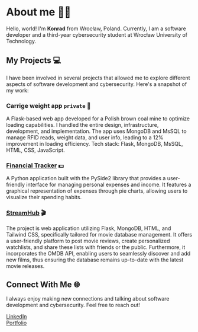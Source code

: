 # About me 👨‍💻
Hello, world! I'm **Konrad** from Wrocław, Poland. Currently, I am a software developer and a third-year cybersecurity student at Wrocław University of Technology.

## My Projects 💻
I have been involved in several projects that allowed me to explore different aspects of software development and cybersecurity. Here's a snapshot of my work:

### Carrige weight app ```private``` 🚛
A Flask-based web app developed for a Polish brown coal mine to optimize loading capabilities. I handled the entire design, infrastructure, development, and implementation. The app uses MongoDB and MsSQL to manage RFID reads, weight data, and user info, leading to a 12% improvement in loading efficiency. Tech stack: Flask, MongoDB, MsSQL, HTML, CSS, JavaScript.

### [Financial Tracker](https://github.com/bonradoo/financial-tracker) 💵
A Python application built with the PySide2 library that provides a user-friendly interface for managing personal expenses and income. It features a graphical representation of expenses through pie charts, allowing users to visualize their spending habits.

### [StreamHub](https://github.com/bonradoo/projekt-bazy-danych) 🎬
The project is web application utilizing Flask, MongoDB, HTML, and Tailwind CSS, specifically tailored for movie database management. It offers a user-friendly platform to post movie reviews, create personalized watchlists, and share these lists with friends or the public. Furthermore, it incorporates the OMDB API, enabling users to seamlessly discover and add new films, thus ensuring the database remains up-to-date with the latest movie releases.

## Connect With Me 🌐
I always enjoy making new connections and talking about software development and cybersecurity. Feel free to reach out!

[LinkedIn](https://www.linkedin.com/in/konradbik/) </br>
[Portfolio](https://konradbik.com)



<!-- - [Dev.to](https://dev.to/bonradoo) -->
<!-- ![GitHub metrics](https://metrics.lecoq.io/bonradoo) -->
<!-- ![GitHub streak stats](https://streak-stats.demolab.com/?user=bonradoo)  -->
